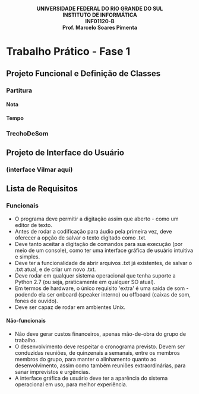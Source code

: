 <p align="center">
  <b>UNIVERSIDADE FEDERAL DO RIO GRANDE DO SUL</b><br>
  <b>INSTITUTO DE INFORMÁTICA</b><br>
  <b>INF01120-B</b><br>
  <b>Prof. Marcelo Soares Pimenta</b><br>
</p>

# Trabalho Prático - Fase 1

## Projeto Funcional e Definição de Classes

### Partitura

#### Nota

#### Tempo

### TrechoDeSom

## Projeto de Interface do Usuário

### (interface Vilmar aqui)

## Lista de Requisitos

### Funcionais

- O programa deve permitir a digitação assim que aberto - como um editor de texto.
- Antes de rodar a codificação para áudio pela primeira vez, deve oferecer a opção de salvar o texto digitado como .txt.
- Deve tanto aceitar a digitação de comandos para sua execução (por meio de um console), como ter uma interface gráfica de usuário intuitiva e simples.
- Deve ter a funcionalidade de abrir arquivos .txt já existentes, de salvar o .txt atual, e de criar um novo .txt.
- Deve rodar em qualquer sistema operacional que tenha suporte a Python 2.7 (ou seja, praticamente em qualquer SO atual).
- Em termos de hardware, o único requisito 'extra' é uma saída de som - podendo ela ser onboard (speaker interno) ou offboard (caixas de som, fones de ouvido).
- Deve ser capaz de rodar em ambientes Unix.


#### Não-funcionais
- Não deve gerar custos financeiros, apenas mão-de-obra do grupo de trabalho.
- O desenvolvimento deve respeitar o cronograma previsto. Devem ser conduzidas reuniões, de quinzenais a semanais, entre os membros membros do grupo, para manter o alinhamento quanto ao desenvolvimento, assim como também reuniões extraordinárias, para sanar imprevistos e urgências.
- A interface gráfica de usuário deve ter a aparência do sistema operacional em uso, para melhor experiência.
